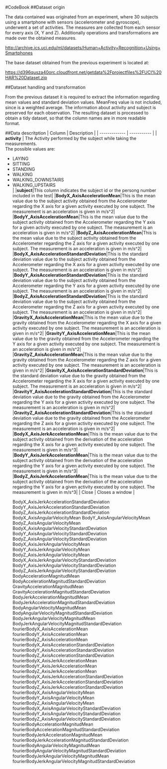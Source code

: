 #CodeBook 
##Dataset origin

The data contained was originated from an experiment, where 30 subjects using a smartphone with sensors (accelerometer and gyroscope), underwent a set of activities. The measures are collected from each sensor for every axis (X, Y and Z). Additionally operations and transformations are made over the obtained measures.

http://archive.ics.uci.edu/ml/datasets/Human+Activity+Recognition+Using+Smartphones 
  
The base dataset obtained from the previous experiment is located at:

https://d396qusza40orc.cloudfront.net/getdata%2Fprojectfiles%2FUCI%20HAR%20Dataset.zip 

##Dataset handling and transformation

  From the previous dataset it is required to extract the information regarding mean values and standard deviation values. MeanFreq value is not included, since is a weighted average. The information about activity and subject is preserved for each observation.
  The resulting dataset is processed to obtain a tidy dataset, so that the column names are in more readable format.

##Data descritption
| Column | Description          |
| ------------- | ----------- |
| **activity**      | The Activity performed by the subject while taking the measurements.<br/>The possible values are:<br/><ul><li>LAYING</li><li>SITTING</li><li>STANDING</li><li>WALKING</li><li>WALKING_DOWNSTAIRS</li><li>WALKING_UPSTAIRS</li> |
|**subject**|This column indicates the subject id or the persong number included in the test|
|**BodyX_AxisAccelerationMean**|This is the mean value due to the subject activity obtained from the Accelerometer regarding the X axis for a given activity executed by one subject. The measurement is an acceleration is given in m/s^2|
|**BodyY_AxisAccelerationMean**|This is the mean value due to the subject activity obtained from the Accelerometer regarding the Y axis for a given activity executed by one subject. The measurement is an acceleration is given in m/s^2|
|**BodyZ_AxisAccelerationMean**|This is the mean value due to the subject activity obtained from the Accelerometer regarding the Z axis for a given activity executed by one subject. The measurement is an acceleration is given in m/s^2|
|**BodyX_AxisAccelerationStandardDeviation**|This is the standard deviation value due to the subject activity obtained from the Accelerometer regarding the X axis for a given activity executed by one subject. The measurement is an acceleration is given in m/s^2|
|**BodyY_AxisAccelerationStandardDeviation**|This is the standard deviation value due to the subject activity obtained from the Accelerometer regarding the Y axis for a given activity executed by one subject. The measurement is an acceleration is given in m/s^2|
|**BodyZ_AxisAccelerationStandardDeviation**|This is the standard deviation value due to the subject activity obtained from the Accelerometer regarding the Z axis for a given activity executed by one subject. The measurement is an acceleration is given in m/s^2|
|**GravityX_AxisAccelerationMean**|This is the mean value due to the gravity obtained from the Accelerometer regarding the X axis for a given activity executed by one subject. The measurement is an acceleration is given in m/s^2|
|**GravityY_AxisAccelerationMean**|This is the mean value due to the gravity obtained from the Accelerometer regarding the Y axis for a given activity executed by one subject. The measurement is an acceleration is given in m/s^2|
|**GravityZ_AxisAccelerationMean**|This is the mean value due to the gravity obtained from the Accelerometer regarding the Z axis for a given activity executed by one subject. The measurement is an acceleration is given in m/s^2|
|**GravityX_AxisAccelerationStandardDeviation**|This is the standard deviation value due to the gravity obtained from the Accelerometer regarding the X axis for a given activity executed by one subject. The measurement is an acceleration is given in m/s^2|
|**GravityY_AxisAccelerationStandardDeviation**|This is the standard deviation value due to the gravity obtained from the Accelerometer regarding the Y axis for a given activity executed by one subject. The measurement is an acceleration is given in m/s^2|
|**GravityZ_AxisAccelerationStandardDeviation**|This is the standard deviation value due to the gravity obtained from the Accelerometer regarding the Z axis for a given activity executed by one subject. The measurement is an acceleration is given in m/s^2|
|**BodyX_AxisJerkAccelerationMean**|This is the mean value due to the subject activity obtained from the derivation of the acceleration regarding the X axis for a given activity executed by one subject. The measurement is given in m/s^3|
|**BodyY_AxisJerkAccelerationMean**|This is the mean value due to the subject activity obtained from the derivation of the acceleration regarding the Y axis for a given activity executed by one subject. The measurement is given in m/s^3|
|**BodyZ_AxisJerkAccelerationMean**|This is the mean value due to the subject activity obtained from the derivation of the acceleration regarding the Y axis for a given activity executed by one subject. The measurement is given in m/s^3|
| Close     | Closes a window     |





BodyX_AxisJerkAccelerationStandardDeviation
BodyY_AxisJerkAccelerationStandardDeviation
BodyZ_AxisJerkAccelerationStandardDeviation
BodyX_AxisAngularVelocityMean
BodyY_AxisAngularVelocityMean
BodyZ_AxisAngularVelocityMean
BodyX_AxisAngularVelocityStandardDeviation
BodyY_AxisAngularVelocityStandardDeviation
BodyZ_AxisAngularVelocityStandardDeviation
BodyX_AxisJerkAngularVelocityMean
BodyY_AxisJerkAngularVelocityMean
BodyZ_AxisJerkAngularVelocityMean
BodyX_AxisJerkAngularVelocityStandardDeviation
BodyY_AxisJerkAngularVelocityStandardDeviation
BodyZ_AxisJerkAngularVelocityStandardDeviation
BodyAccelerationMagnitudMean
BodyAccelerationMagnitudStandardDeviation
GravityAccelerationMagnitudMean
GravityAccelerationMagnitudStandardDeviation
BodyJerkAccelerationMagnitudMean
BodyJerkAccelerationMagnitudStandardDeviation
BodyAngularVelocityMagnitudMean
BodyAngularVelocityMagnitudStandardDeviation
BodyJerkAngularVelocityMagnitudMean
BodyJerkAngularVelocityMagnitudStandardDeviation
fourierBodyX_AxisAccelerationMean
fourierBodyY_AxisAccelerationMean
fourierBodyZ_AxisAccelerationMean
fourierBodyX_AxisAccelerationStandardDeviation
fourierBodyY_AxisAccelerationStandardDeviation
fourierBodyZ_AxisAccelerationStandardDeviation
fourierBodyX_AxisJerkAccelerationMean
fourierBodyY_AxisJerkAccelerationMean
fourierBodyZ_AxisJerkAccelerationMean
fourierBodyX_AxisJerkAccelerationStandardDeviation
fourierBodyY_AxisJerkAccelerationStandardDeviation
fourierBodyZ_AxisJerkAccelerationStandardDeviation
fourierBodyX_AxisAngularVelocityMean
fourierBodyY_AxisAngularVelocityMean
fourierBodyZ_AxisAngularVelocityMean
fourierBodyX_AxisAngularVelocityStandardDeviation
fourierBodyY_AxisAngularVelocityStandardDeviation
fourierBodyZ_AxisAngularVelocityStandardDeviation
fourierBodyAccelerationMagnitudMean
fourierBodyAccelerationMagnitudStandardDeviation
fourierBodyJerkAccelerationMagnitudMean
fourierBodyJerkAccelerationMagnitudStandardDeviation
fourierBodyAngularVelocityMagnitudMean
fourierBodyAngularVelocityMagnitudStandardDeviation
fourierBodyJerkAngularVelocityMagnitudMean
fourierBodyJerkAngularVelocityMagnitudStandardDeviation

